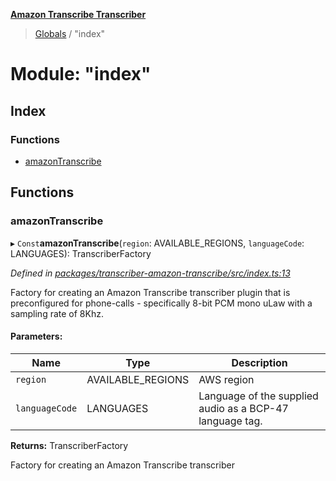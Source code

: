 **[Amazon Transcribe Transcriber](../README.md)**

> [Globals](../README.md) / "index"

# Module: "index"

## Index

### Functions

* [amazonTranscribe](_index_.md#amazontranscribe)

## Functions

### amazonTranscribe

▸ `Const`**amazonTranscribe**(`region`: AVAILABLE\_REGIONS, `languageCode`: LANGUAGES): TranscriberFactory

*Defined in [packages/transcriber-amazon-transcribe/src/index.ts:13](https://github.com/SketchingDev/ivr-tester/blob/86cd37b/packages/transcriber-amazon-transcribe/src/index.ts#L13)*

Factory for creating an Amazon Transcribe transcriber plugin that is preconfigured for
phone-calls - specifically 8-bit PCM mono uLaw with a sampling rate of 8Khz.

#### Parameters:

Name | Type | Description |
------ | ------ | ------ |
`region` | AVAILABLE\_REGIONS | AWS region |
`languageCode` | LANGUAGES | Language of the supplied audio as a BCP-47 language tag. |

**Returns:** TranscriberFactory

Factory for creating an Amazon Transcribe transcriber
